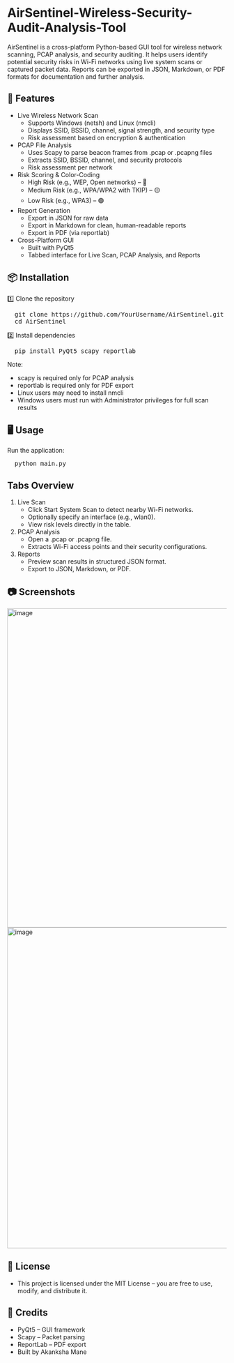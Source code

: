 # AirSentinel-Wireless-Security-Audit-Analysis-Tool

AirSentinel is a cross-platform Python-based GUI tool for wireless network scanning, PCAP analysis, and security auditing.
It helps users identify potential security risks in Wi-Fi networks using live system scans or captured packet data.
Reports can be exported in JSON, Markdown, or PDF formats for documentation and further analysis.

## 🚀 Features
- Live Wireless Network Scan
   - Supports Windows (netsh) and Linux (nmcli)
   - Displays SSID, BSSID, channel, signal strength, and security type
   - Risk assessment based on encryption & authentication
- PCAP File Analysis
  - Uses Scapy to parse beacon frames from .pcap or .pcapng files
  - Extracts SSID, BSSID, channel, and security protocols
  - Risk assessment per network
- Risk Scoring & Color-Coding
  - High Risk (e.g., WEP, Open networks) – 🔴
  - Medium Risk (e.g., WPA/WPA2 with TKIP) – 🟡
  - Low Risk (e.g., WPA3) – 🟢
- Report Generation
  - Export in JSON for raw data
  - Export in Markdown for clean, human-readable reports
  - Export in PDF (via reportlab)
- Cross-Platform GUI
  - Built with PyQt5
  - Tabbed interface for Live Scan, PCAP Analysis, and Reports
 
## 📦 Installation
1️⃣ Clone the repository
<pre>
  git clone https://github.com/YourUsername/AirSentinel.git
  cd AirSentinel
</pre>

2️⃣ Install dependencies
<pre>
  pip install PyQt5 scapy reportlab
</pre>
Note:
- scapy is required only for PCAP analysis
- reportlab is required only for PDF export
- Linux users may need to install nmcli
- Windows users must run with Administrator privileges for full scan results

## 🖥️ Usage
Run the application:
<pre>
  python main.py
</pre>

## Tabs Overview
1. Live Scan
   - Click Start System Scan to detect nearby Wi-Fi networks.
   - Optionally specify an interface (e.g., wlan0).
   - View risk levels directly in the table.
2. PCAP Analysis
   - Open a .pcap or .pcapng file.
   - Extracts Wi-Fi access points and their security configurations.
3. Reports
   - Preview scan results in structured JSON format.
   - Export to JSON, Markdown, or PDF.
  
  ## 📷 Screenshots
  <img width="996" height="732" alt="image" src="https://github.com/user-attachments/assets/02ffea82-8cbb-4b8d-8b37-208751233b54" />
  <img width="995" height="736" alt="image" src="https://github.com/user-attachments/assets/07640acc-dde8-4473-a6e3-d1a7d01bb1b0" />

## 📄 License
 - This project is licensed under the MIT License – you are free to use, modify, and distribute it.

## 🙌 Credits
- PyQt5 – GUI framework
- Scapy – Packet parsing
- ReportLab – PDF export
- Built by Akanksha Mane
